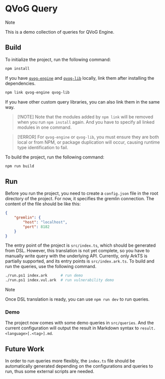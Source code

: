 # QVoG Query

> [!NOTE]
> This is a demo collection of queries for QVoG Engine.

## Build

To initialize the project, run the following command:

```bash
npm install
```

If you have [`qvog-engine`](https://github.com/QVoG-BUAA/QVoG-Engine-TS) and [`qvog-lib`](https://github.com/QVoG-BUAA/QVoG-Lib-TS) locally, link them after installing the dependencies.

```bash
npm link qvog-engine qvog-lib
```

If you have other custom query libraries, you can also link them in the same way.

> [!NOTE] Note that the modules added by `npm link` will be removed when you run `npm install` again. And you have to specify all linked modules in one command.

> [!ERROR] For `qvog-engine` or `qvog-lib`, you must ensure they are both local or from NPM, or package duplication will occur, causing runtime type identification to fail.

To build the project, run the following command:

```bash
npm run build
```

## Run

Before you run the project, you need to create a `config.json` file in the root directory of the project. For now, it specifies the gremlin connection. The content of the file should be like this:

```json
{
    "gremlin": {
        "host": "localhost",
        "port": 8182
    }
}
```

The entry point of the project is `src/index.ts`, which should be generated from DSL. However, this translation is not yet complete, so you have to manually write query with the underlying API. Currently, only ArkTS is partially supported, and its entry points is `src/index.ark.ts`. To build and run the queries, use the following command.

```bash
./run.ps1 index.ark      # run demo
./run.ps1 index.vul.ark  # run vulnerability demo
```

> [!NOTE]
> Once DSL translation is ready, you can use `npm run dev` to run queries.

### Demo

The project now comes with some demo queries in `src/queries`. And the current configuration will output the result in Markdown syntax to `result.<language>[.<tag>].md`.

## Future Work

In order to run queries more flexibly, the `index.ts` file should be automatically generated depending on the configurations and queries to run, thus some external scripts are needed.
